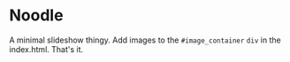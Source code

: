 # Noodle

A minimal slideshow thingy. Add images to the `#image_container` `div` in the index.html. That's it.
